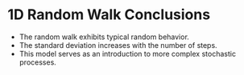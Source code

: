 # 1D Random Walk Conclusions

- The random walk exhibits typical random behavior.
- The standard deviation increases with the number of steps.
- This model serves as an introduction to more complex stochastic processes.
